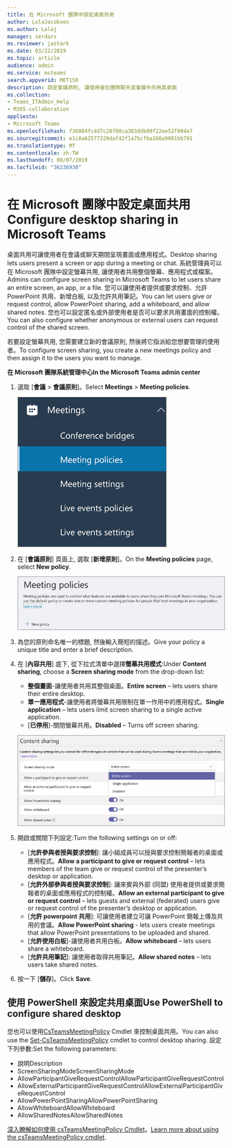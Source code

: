 ```yaml
---
title: 在 Microsoft 團隊中設定桌面共用
author: LolaJacobsen
ms.author: Lolaj
manager: serdars
ms.reviewer: jastark
ms.date: 03/22/2019
ms.topic: article
audience: admin
ms.service: msteams
search.appverid: MET150
description: 設定會議原則, 讓使用者在團隊聊天或會議中共用其桌面
ms.collection:
- Teams_ITAdmin_Help
- M365-collaboration
appliesto:
- Microsoft Teams
ms.openlocfilehash: f36804fc4d7c28f08ca383ddb09f22ee52f804e7
ms.sourcegitcommit: e1c8a62577229daf42f1a7bcfba268a9001bb791
ms.translationtype: MT
ms.contentlocale: zh-TW
ms.lasthandoff: 08/07/2019
ms.locfileid: "36236930"
---
```

<a name="configure-desktop-sharing-in-microsoft-teams"></a><span data-ttu-id="a2259-103">在 Microsoft 團隊中設定桌面共用</span><span class="sxs-lookup"><span data-stu-id="a2259-103">Configure desktop sharing in Microsoft Teams</span></span>
============================================

<span data-ttu-id="a2259-104">桌面共用可讓使用者在會議或聊天期間呈現畫面或應用程式。</span><span class="sxs-lookup"><span data-stu-id="a2259-104">Desktop sharing lets users present a screen or app during a meeting or chat.</span></span> <span data-ttu-id="a2259-105">系統管理員可以在 Microsoft 團隊中設定螢幕共用, 讓使用者共用整個螢幕、應用程式或檔案。</span><span class="sxs-lookup"><span data-stu-id="a2259-105">Admins can configure screen sharing in Microsoft Teams to let users share an entire screen, an app, or a file.</span></span> <span data-ttu-id="a2259-106">您可以讓使用者提供或要求控制、允許 PowerPoint 共用、新增白板, 以及允許共用筆記。</span><span class="sxs-lookup"><span data-stu-id="a2259-106">You can let users give or request control, allow PowerPoint sharing, add a whiteboard, and allow shared notes.</span></span> <span data-ttu-id="a2259-107">您也可以設定匿名或外部使用者是否可以要求共用畫面的控制權。</span><span class="sxs-lookup"><span data-stu-id="a2259-107">You can also configure whether anonymous or external users can request control of the shared screen.</span></span>

<span data-ttu-id="a2259-108">若要設定螢幕共用, 您需要建立新的會議原則, 然後將它指派給您想要管理的使用者。</span><span class="sxs-lookup"><span data-stu-id="a2259-108">To configure screen sharing, you create a new meetings policy and then assign it to the users you want to manage.</span></span>

<span data-ttu-id="a2259-109">**在 Microsoft 團隊系統管理中心**</span><span class="sxs-lookup"><span data-stu-id="a2259-109">**In the Microsoft Teams admin center**</span></span>

1. <span data-ttu-id="a2259-110">選取 [**會議** > **會議原則**]。</span><span class="sxs-lookup"><span data-stu-id="a2259-110">Select **Meetings** > **Meeting policies**.</span></span>

    ![顯示已選取會議原則的螢幕擷取畫面](media/configure-desktop-sharing-image1.png)

2. <span data-ttu-id="a2259-112">在 [**會議原則**] 頁面上, 選取 [**新增原則**]。</span><span class="sxs-lookup"><span data-stu-id="a2259-112">On the **Meeting policies** page, select **New policy**.</span></span>

    ![顯示會議原則訊息的螢幕擷取畫面](media/configure-desktop-sharing-image2.png)

3. <span data-ttu-id="a2259-114">為您的原則命名唯一的標題, 然後輸入簡短的描述。</span><span class="sxs-lookup"><span data-stu-id="a2259-114">Give your policy a unique title and enter a brief description.</span></span>

4. <span data-ttu-id="a2259-115">在 [**內容共用**] 底下, 從下拉式清單中選擇**螢幕共用模式**:</span><span class="sxs-lookup"><span data-stu-id="a2259-115">Under **Content sharing**, choose a **Screen sharing mode** from the drop-down list:</span></span>

   - <span data-ttu-id="a2259-116">**整個畫面**-讓使用者共用其整個桌面。</span><span class="sxs-lookup"><span data-stu-id="a2259-116">**Entire screen** – lets users share their entire desktop.</span></span>
   - <span data-ttu-id="a2259-117">**單一應用程式**-讓使用者將螢幕共用限制在單一作用中的應用程式。</span><span class="sxs-lookup"><span data-stu-id="a2259-117">**Single application** – lets users limit screen sharing to a single active application.</span></span>
   - <span data-ttu-id="a2259-118">[**已停用**]-關閉螢幕共用。</span><span class="sxs-lookup"><span data-stu-id="a2259-118">**Disabled** – Turns off screen sharing.</span></span>

    ![顯示共用模式選項的螢幕擷取畫面](media/configure-desktop-sharing-image3.png)

5. <span data-ttu-id="a2259-120">開啟或關閉下列設定:</span><span class="sxs-lookup"><span data-stu-id="a2259-120">Turn the following settings on or off:</span></span>

    - <span data-ttu-id="a2259-121">[**允許參與者授與要求控制**]: 讓小組成員可以授與要求控制簡報者的桌面或應用程式。</span><span class="sxs-lookup"><span data-stu-id="a2259-121">**Allow a participant to give or request control** – lets members of the team give or request control of the presenter’s desktop or application.</span></span>
    - <span data-ttu-id="a2259-122">[**允許外部參與者授與要求控制**]: 讓來賓與外部 (同盟) 使用者提供或要求簡報者的桌面或應用程式的控制權。</span><span class="sxs-lookup"><span data-stu-id="a2259-122">**Allow an external participant to give or request control** – lets guests and external (federated) users give or request control of the presenter’s desktop or application.</span></span>
    - <span data-ttu-id="a2259-123">[**允許 powerpoint 共用**]: 可讓使用者建立可讓 PowerPoint 簡報上傳及共用的會議。</span><span class="sxs-lookup"><span data-stu-id="a2259-123">**Allow PowerPoint sharing** - lets users create meetings that allow PowerPoint presentations to be uploaded and shared.</span></span>
    - <span data-ttu-id="a2259-124">[**允許使用白板**]-讓使用者共用白板。</span><span class="sxs-lookup"><span data-stu-id="a2259-124">**Allow whiteboard** – lets users share a whiteboard.</span></span>
    - <span data-ttu-id="a2259-125">[**允許共用筆記**]: 讓使用者取得共用筆記。</span><span class="sxs-lookup"><span data-stu-id="a2259-125">**Allow shared notes** – lets users take shared notes.</span></span>

6. <span data-ttu-id="a2259-126">按一下 [**儲存**]。</span><span class="sxs-lookup"><span data-stu-id="a2259-126">Click **Save**.</span></span>

## <a name="use-powershell-to-configure-shared-desktop"></a><span data-ttu-id="a2259-127">使用 PowerShell 來設定共用桌面</span><span class="sxs-lookup"><span data-stu-id="a2259-127">Use PowerShell to configure shared desktop</span></span>

<span data-ttu-id="a2259-128">您也可以使用[CsTeamsMeetingPolicy](https://docs.microsoft.com/en-us/powershell/module/skype/set-csteamsmeetingpolicy?view=skype-ps) Cmdlet 來控制桌面共用。</span><span class="sxs-lookup"><span data-stu-id="a2259-128">You can also use the [Set-CsTeamsMeetingPolicy](https://docs.microsoft.com/en-us/powershell/module/skype/set-csteamsmeetingpolicy?view=skype-ps) cmdlet to control desktop sharing.</span></span> <span data-ttu-id="a2259-129">設定下列參數:</span><span class="sxs-lookup"><span data-stu-id="a2259-129">Set the following parameters:</span></span>

- <span data-ttu-id="a2259-130">說明</span><span class="sxs-lookup"><span data-stu-id="a2259-130">Description</span></span>
- <span data-ttu-id="a2259-131">ScreenSharingMode</span><span class="sxs-lookup"><span data-stu-id="a2259-131">ScreenSharingMode</span></span>
- <span data-ttu-id="a2259-132">AllowParticipantGiveRequestControl</span><span class="sxs-lookup"><span data-stu-id="a2259-132">AllowParticipantGiveRequestControl</span></span>
- <span data-ttu-id="a2259-133">AllowExternalParticipantGiveRequestControl</span><span class="sxs-lookup"><span data-stu-id="a2259-133">AllowExternalParticipantGiveRequestControl</span></span>
- <span data-ttu-id="a2259-134">AllowPowerPointSharing</span><span class="sxs-lookup"><span data-stu-id="a2259-134">AllowPowerPointSharing</span></span>
- <span data-ttu-id="a2259-135">AllowWhiteboard</span><span class="sxs-lookup"><span data-stu-id="a2259-135">AllowWhiteboard</span></span>
- <span data-ttu-id="a2259-136">AllowSharedNotes</span><span class="sxs-lookup"><span data-stu-id="a2259-136">AllowSharedNotes</span></span>

<span data-ttu-id="a2259-137">[深入瞭解如何使用 csTeamsMeetingPolicy Cmdlet](https://docs.microsoft.com/en-us/powershell/module/skype/set-csteamsmeetingpolicy?view=skype-ps)。</span><span class="sxs-lookup"><span data-stu-id="a2259-137">[Learn more about using the csTeamsMeetingPolicy cmdlet](https://docs.microsoft.com/en-us/powershell/module/skype/set-csteamsmeetingpolicy?view=skype-ps).</span></span>


